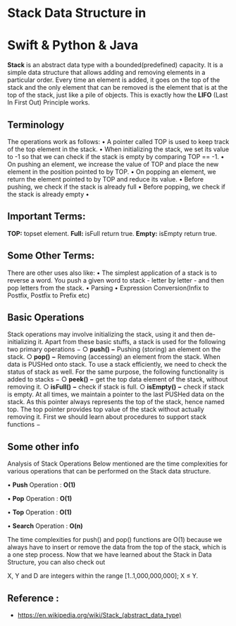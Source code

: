 # Stack Data Structure in 
# Swift & Python & Java

**Stack** is an abstract data type with a bounded(predefined) capacity. It is a simple data structure that allows adding and removing elements in a particular order. Every time an element is added, it goes on the top of the stack and the only element that can be removed is the element that is at the top of the stack, just like a pile of objects.
This is exactly how the **LIFO** (Last In First Out) Principle works.

## Terminology

The operations work as follows:
• A pointer called TOP is used to keep track of the top element in the stack.
• When initializing the stack, we set its value to -1 so that we can check if the stack is empty by comparing TOP == -1.
• On pushing an element, we increase the value of TOP and place the new element in the position pointed to by TOP.
• On popping an element, we return the element pointed to by TOP and reduce its value.
• Before pushing, we check if the stack is already full
• Before popping, we check if the stack is already empty
• 

## Important Terms:
**TOP:** topset element.
**Full:** isFull return true.
**Empty:** isEmpty return true.


## Some Other Terms:
There are other uses also like:
• The simplest application of a stack is to reverse a word. You push a given word to stack - letter by letter - and then pop letters from the stack.
• Parsing
• Expression Conversion(Infix to Postfix, Postfix to Prefix etc)


## Basic Operations
Stack operations may involve initializing the stack, using it and then de-initializing it. Apart from these basic stuffs, a stack is used for the following two primary operations −
○ **push() −** Pushing (storing) an element on the stack.
○ **pop() −** Removing (accessing) an element from the stack.
When data is PUSHed onto stack.
To use a stack efficiently, we need to check the status of stack as well. For the same purpose, the following functionality is added to stacks −
○ **peek() −** get the top data element of the stack, without removing it.
○ **isFull() −** check if stack is full.
○ **isEmpty() −** check if stack is empty.
At all times, we maintain a pointer to the last PUSHed data on the stack. As this pointer always represents the top of the stack, hence named top. The top pointer provides top value of the stack without actually removing it.
First we should learn about procedures to support stack functions −


## Some other info
Analysis of Stack Operations
Below mentioned are the time complexities for various operations that can be performed on the Stack data structure.

• **Push** Operation : **O(1)**

• **Pop** Operation : **O(1)**

• **Top** Operation : **O(1)**

• **Search** Operation : **O(n)**

The time complexities for push() and pop() functions are O(1) because we always have to insert or remove the data from the top of the stack, which is a one step process.
Now that we have learned about the Stack in Data Structure, you can also check out

X, Y and D are integers within the range [1..1,000,000,000];
X ≤ Y.


## Reference : 
* https://en.wikipedia.org/wiki/Stack_(abstract_data_type)
